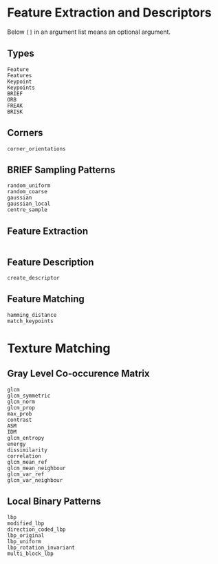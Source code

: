 # Feature Extraction and Descriptors

Below `[]` in an argument list means an optional argument.

## Types

```@docs
Feature
Features
Keypoint
Keypoints
BRIEF
ORB
FREAK
BRISK
```

## Corners

```@docs
corner_orientations
```

## BRIEF Sampling Patterns

```@docs
random_uniform
random_coarse
gaussian
gaussian_local
centre_sample
```

## Feature Extraction

```@docs
```

## Feature Description

```@docs
create_descriptor
```

## Feature Matching

```@docs
hamming_distance
match_keypoints
```

# Texture Matching

## Gray Level Co-occurence Matrix

```@docs
glcm
glcm_symmetric
glcm_norm
glcm_prop
max_prob
contrast
ASM
IDM
glcm_entropy
energy
dissimilarity
correlation
glcm_mean_ref
glcm_mean_neighbour
glcm_var_ref
glcm_var_neighbour
```

## Local Binary Patterns

```@docs
lbp
modified_lbp
direction_coded_lbp
lbp_original
lbp_uniform
lbp_rotation_invariant
multi_block_lbp
```